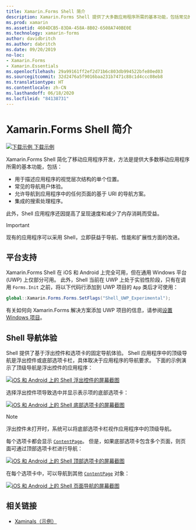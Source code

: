 ```yaml
---
title: Xamarin.Forms Shell 简介
description: Xamarin.Forms Shell 提供了大多数应用程序所需的基本功能，包括常见的导航用户体验、基于 URI 的导航方案，以及集成的搜索处理程序。
ms.prod: xamarin
ms.assetid: 4604DCB5-83DA-458A-8B02-6508A740BE0E
ms.technology: xamarin-forms
author: davidbritch
ms.author: dabritch
ms.date: 09/20/2019
no-loc:
- Xamarin.Forms
- Xamarin.Essentials
ms.openlocfilehash: 29a99161ff2ef2d71b6c803db994522bfe80ed03
ms.sourcegitcommit: 32d2476a5f9016baa231b7471c88c1d4ccc08eb8
ms.translationtype: HT
ms.contentlocale: zh-CN
ms.lasthandoff: 06/18/2020
ms.locfileid: "84138731"
---
```

# <a name="xamarinforms-shell-introduction"></a>Xamarin.Forms Shell 简介

[![下载示例](~/media/shared/download.png) 下载示例](https://docs.microsoft.com/samples/xamarin/xamarin-forms-samples/userinterface-xaminals/)

Xamarin.Forms Shell 简化了移动应用程序开发，方法是提供大多数移动应用程序所需的基本功能，包括：

- 用于描述应用程序的视觉层次结构的单个位置。
- 常见的导航用户体验。
- 允许导航到应用程序中的任何页面的基于 URI 的导航方案。
- 集成的搜索处理程序。

此外，Shell 应用程序还因提高了呈现速度和减少了内存消耗而受益。

> [!IMPORTANT]
> 现有的应用程序可以采用 Shell，立即获益于导航、性能和扩展性方面的改进。

## <a name="platform-support"></a>平台支持

Xamarin.Forms Shell 在 iOS 和 Android 上完全可用，但在通用 Windows 平台 (UWP) 上仅部分可用。 此外，Shell 当前在 UWP 上处于实验性阶段，只有在调用 `Forms.Init` 之前，将以下代码行添加到 UWP 项目的 `App` 类后才可使用：

```csharp
global::Xamarin.Forms.Forms.SetFlags("Shell_UWP_Experimental");
```

有关如何向 Xamarin.Forms 解决方案添加 UWP 项目的信息，请参阅[设置 Windows 项目](~/xamarin-forms/platform/windows/installation/index.md)。

## <a name="shell-navigation-experience"></a>Shell 导航体验

Shell 提供了基于浮出控件和选项卡的固定导航体验。 Shell 应用程序中的顶级导航是浮出控件或底部选项卡栏，具体取决于应用程序的导航要求。 下面的示例演示了顶级导航是浮出控件的应用程序：

[![iOS 和 Android 上的 Shell 浮出控件的屏幕截图](introduction-images/flyout.png "Shell 浮出控件")](introduction-images/flyout-large.png#lightbox "Shell 浮出控件")

选择浮出控件项导致选中并显示表示项的底部选项卡：

[![iOS 和 Android 上的 Shell 底部选项卡的屏幕截图](introduction-images/monkeys.png "Shell 底部选项卡")](introduction-images/monkeys-large.png#lightbox "Shell 底部选项卡")

> [!NOTE]
> 浮出控件未打开时，系统可以将底部选项卡栏视作应用程序中的顶级导航。

每个选项卡都会显示 [`ContentPage`](xref:Xamarin.Forms.ContentPage)。 但是，如果底部选项卡包含多个页面，则页面可通过顶部选项卡栏进行导航：

[![iOS 和 Android 上的 Shell 顶部选项卡的屏幕截图](introduction-images/cats.png "Shell 顶部选项卡")](introduction-images/cats-large.png#lightbox "Shell 顶部选项卡")

在每个选项卡中，可以导航到其他 [`ContentPage`](xref:Xamarin.Forms.ContentPage) 对象：

[![iOS 和 Android 上的 Shell 页面导航的屏幕截图](introduction-images/cat-details.png "Shell 应用导航")](introduction-images/cat-details-large.png#lightbox "Shell 应用导航")

## <a name="related-links"></a>相关链接

- [Xaminals（示例）](https://docs.microsoft.com/samples/xamarin/xamarin-forms-samples/userinterface-xaminals/)
